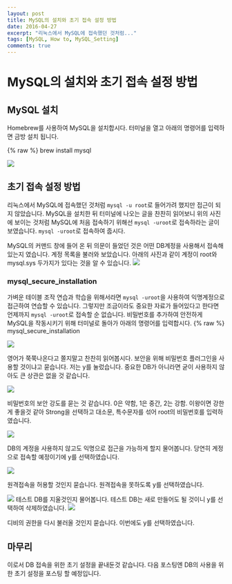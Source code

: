 ```yaml
---
layout: post
title: MySQL의 설치와 초기 접속 설정 방법
date: 2016-04-27
excerpt: "리눅스에서 MySQL에 접속했던 것처럼..."
tags: [MySQL, How to, MySQL_Setting]
comments: true
---
```

# MySQL의 설치와 초기 접속 설정 방법
## MySQL 설치
Homebrew를 사용하여 MySQL을 설치합시다. 터미널을 열고 아래의 명령어를 입력하면 금방 설치 됩니다.

{% raw %}
	brew install mysql
 
<img src="https://nine-hundred.github.io/Blog/assets/InstallMysql.jpeg">

## 초기 접속 설정 방법
리눅스에서 MySQL에 접속했던 것처럼 `mysql -u root`로 들어가려 했지만 접근이 되지 않았습니다. MySQL을 설치한 뒤 터미널에 나오는 글을 찬찬히 읽어보니 위의 사진에 보이는 것처럼 MySQL에 처음 접속하기 위해선 `mysql -uroot`로 접속하라는 글이 보였습니다. `mysql -uroot`로 접속하여 줍시다.

MySQL의 커맨드 창에 들어 온 뒤 의문이 들었던 것은 어떤 DB계정을 사용해서 접속해있는지 였습니다. 계정 목록을 불러와 보았습니다. 아래의 사진과 같이 계정이 root와 mysql.sys 두가지가 있다는 것을 알 수 있습니다.
<img src="https://nine-hundred.github.io/Blog/assets/ListOfAccount.jpeg">

### mysql_secure_installation

가벼운 테이블 조작 연습과 학습을 위해서라면 `mysql -uroot`을 사용하여 익명계정으로 접근하여 연습할 수 있습니다. 그렇지만 조금이라도 중요한 자료가 들어있다고 한다면 언제까지 `mysql -uroot`로 접속할 순 없습니다. 비밀번호를 추가하여 안전하게 MySQL을 작동시키기 위해 터미널로 돌아가 아래의 명령어를 입력합시다.
{% raw %}
	mysql_secure_installation
 
<img src="https://nine-hundred.github.io/Blog/assets/SCI1.jpeg">

영어가 쭉쭉나온다고 쫄지말고 찬찬히 읽어봅시다. 보안을 위해 비밀번호 플러그인을 사용할 것이냐고 묻습니다. 저는 y를 눌렀습니다. 중요한 DB가 아니라면 굳이 사용하지 않아도 큰 상관은 없을 것 같습니다.

<img src="https://nine-hundred.github.io/Blog/assets/SCI2.jpeg">

비밀번호의 보안 강도를 묻는 것 같습니다. 0은 약함, 1은 중간, 2는 강함. 이왕이면 강한게 좋을것 같아 Strong을 선택하고 대소문, 특수문자를 섞어 root의 비밀번호를 입력하였습니다.

<img src="https://nine-hundred.github.io/Blog/assets/SCI3.jpeg">

DB의 계정을 사용하지 않고도 익명으로 접근을 가능하게 할지 물어봅니다. 당연히 계정으로 접속할 예정이기에 y를 선택하였습니다.

<img src="https://nine-hundred.github.io/Blog/assets/SCI4.jpeg">

원격접속을 허용할 것인지 묻습니다. 원격접속을 못하도록 y를 선택하였습니다.

<img src="https://nine-hundred.github.io/Blog/assets/SCI5.jpeg">
테스트 DB를 지울것인지 물어봅니다. 테스트 DB는 새로 만들어도 될 것이니 y를 선택하여 삭제하였습니다.

<img src="https://nine-hundred.github.io/Blog/assets/SCI6.jpeg">

디비의 권한을 다시 불러올 것인지 묻습니다. 이번에도 y를 선택하였습니다. 

## 마무리
이로서 DB 접속을 위한 초기 설정을 끝내둔것 같습니다. 다음 포스팅엔 DB의 사용을 위한 초기 설정을 포스팅 할 예정입니다.
